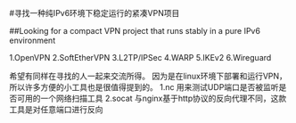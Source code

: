 #寻找一种纯IPv6环境下稳定运行的紧凑VPN项目

##Looking for a compact VPN project that runs stably in a pure IPv6 environment

1.OpenVPN
2.SoftEtherVPN
3.L2TP/IPSec
4.WARP
5.IKEv2
6.Wireguard

希望有同样在寻找的人一起来交流所得。
因为是在linux环境下部署和运行VPN，所以许多方便的小工具也是很值得提到的。
1.nc     用来测试UDP端口是否被监听是否可用的一个网络扫描工具
2.socat  与nginx基于http协议的反向代理不同，这款工具是对任意端口进行反向

